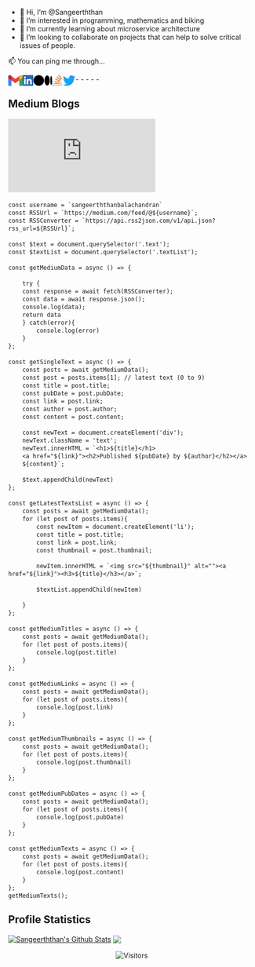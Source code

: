 - 👋 Hi, I’m @Sangeerththan
- 👀 I’m interested in programming, mathematics and biking
- 🌱 I’m currently learning about microservice architecture
- 💞️ I’m looking to collaborate on projects that can help to solve critical issues of people.

<p  align="left"> 📫 You can ping me through... </p>

-[<img align="left" alt="Sangeerththan" height="22px" src="./icons/Gmail.png" />](mailto:sangeerththan.15@cse.mrt.ac.lk)
-[<img align="left" alt="Sangeerththan" height="22px" src="./icons/LinkedIn.png" />](https://www.linkedin.com/in/sangeerththanbalachandran/)
-[<img align="left" alt="Sangeerththan" height="22px" src="./icons/Medium.png" />](https://www.linkedin.com/in/sangeerththanbalachandran/)
-[<img align="left" alt="Sangeerththan" height="22px" src="./icons/StackOverflow.png" />](https://stackoverflow.com/users/9538584/sangeerththan-b)
-[<img align="left" alt="Sangeerththan" height="22px" src="./icons/Twitter.png" />](https://twitter.com/sangeerth20)

## Medium Blogs
![Medium Blogs](https://api.rss2json.com/v1/api.json?rss_url=https://medium.com/feed/@sangeerththanbalachandran)

```
const username = `sangeerththanbalachandran`
const RSSUrl = `https://medium.com/feed/@${username}`;
const RSSConverter = `https://api.rss2json.com/v1/api.json?rss_url=${RSSUrl}`;

const $text = document.querySelector('.text');
const $textList = document.querySelector('.textList');

const getMediumData = async () => {
    
    try {
    const response = await fetch(RSSConverter);
    const data = await response.json();
    console.log(data);
    return data
    } catch(error){
        console.log(error)
    }
};

const getSingleText = async () => {
    const posts = await getMediumData();
    const post = posts.items[1]; // latest text (0 to 9)
    const title = post.title;
    const pubDate = post.pubDate;
    const link = post.link;
    const author = post.author;
    const content = post.content;

    const newText = document.createElement('div');
    newText.className = 'text';
    newText.innerHTML = `<h1>${title}</h1>
    <a href="${link}"><h2>Published ${pubDate} by ${author}</h2></a>
    ${content}`;

    $text.appendChild(newText)
};

const getLatestTextsList = async () => {
    const posts = await getMediumData();
    for (let post of posts.items){
        const newItem = document.createElement('li');
        const title = post.title;
        const link = post.link;
        const thumbnail = post.thumbnail;

        newItem.innerHTML = `<img src="${thumbnail}" alt=""><a href="${link}"><h3>${title}</h3></a>`;

        $textList.appendChild(newItem)

    }
};

const getMediumTitles = async () => {
    const posts = await getMediumData();
    for (let post of posts.items){
        console.log(post.title)
    }
};

const getMediumLinks = async () => {
    const posts = await getMediumData();
    for (let post of posts.items){
        console.log(post.link)
    }
};

const getMediumThumbnails = async () => {
    const posts = await getMediumData();
    for (let post of posts.items){
        console.log(post.thumbnail)
    }
};

const getMediumPubDates = async () => {
    const posts = await getMediumData();
    for (let post of posts.items){
        console.log(post.pubDate)
    }
};

const getMediumTexts = async () => {
    const posts = await getMediumData();
    for (let post of posts.items){
        console.log(post.content)
    }
};
getMediumTexts();
```


## Profile Statistics

<a href="https://github-readme-stats.vercel.app/api?username=Sangeerththan&show_icons=true&hide_border=true&count_private=true&include_all_commits=true&theme=radical">
<img align="center" alt="Sangeerththan's Github Stats" src="https://github-readme-stats.vercel.app/api?username=Sangeerththan&show_icons=true&hide_border=true&count_private=true&include_all_commits=true&theme=radical" /></a>


<a href="https://github-readme-stats.vercel.app/api/top-langs/?username=Sangeerththan&langs_count=10&layout=compact&theme=radical">
  <img align="center" src="https://github-readme-stats.vercel.app/api/top-langs/?username=Sangeerththan&langs_count=10&layout=compact&theme=radical" />
</a>

<p align=center>                           
  <img align=center  src="https://visitor-badge.laobi.icu/badge?page_id=sangeerththan" alt="Visitors">                     
</p>